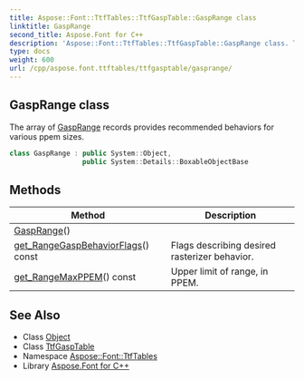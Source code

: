 ```yaml
---
title: Aspose::Font::TtfTables::TtfGaspTable::GaspRange class
linktitle: GaspRange
second_title: Aspose.Font for C++
description: 'Aspose::Font::TtfTables::TtfGaspTable::GaspRange class. The array of GaspRange records provides recommended behaviors for various ppem sizes in C++.'
type: docs
weight: 600
url: /cpp/aspose.font.ttftables/ttfgasptable/gasprange/
---
```

## GaspRange class


The array of [GaspRange](./) records provides recommended behaviors for various ppem sizes.

```cpp
class GaspRange : public System::Object,
                  public System::Details::BoxableObjectBase
```

## Methods

| Method | Description |
| --- | --- |
| [GaspRange](./gasprange/)() |  |
| [get_RangeGaspBehaviorFlags](./get_rangegaspbehaviorflags/)() const | Flags describing desired rasterizer behavior. |
| [get_RangeMaxPPEM](./get_rangemaxppem/)() const | Upper limit of range, in PPEM. |
## See Also

* Class [Object](../../../system/object/)
* Class [TtfGaspTable](../)
* Namespace [Aspose::Font::TtfTables](../../)
* Library [Aspose.Font for C++](../../../)
